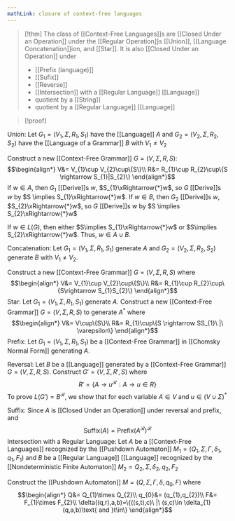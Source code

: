 ```yaml
---
mathLink: closure of context-free languages
---
```

>[!thm]
>The class of [[Context-Free Languages]]s are [[Closed Under an Operation]] under the [[Regular Operation]]s [[Union]], [[Language Concatenation]]ion, and [[Star]]. It is also [[Closed Under an Operation]] under 
>- [[Prefix (language)]]
>- [[Sufix]]
>- [[Reverse]]
>- [[Intersection]] with a [[Regular Language]] [[Language]]
>- quotient by a [[String]]
>- quotient by a [[Regular Language]] [[Language]]

>[!proof]

Union: 
Let $G_{1}=(V_{1},\Sigma,R_{1},S_{1})$ have the [[Language]] $A$ and $G_{2}=(V_{2},\Sigma,R_{2},S_{2})$ have the [[Language of a Grammar]] $B$ with $V_{1}≠V_{2}$

Construct a new [[Context-Free Grammar]] $G=(V,\Sigma,R,S)$: $$\begin{align*}
V&= V_{1}\cup V_{2}\cup\{S\}\\
R&= R_{1}\cup R_{2}\cup\{S \rightarrow S_{1}|S_{2}\}
\end{align*}$$
If $w\in A$, then $G_{1}$ [[Derive]]s $w$, $S_{1}\xRightarrow{*}w$, so $G$ [[Derive]]s $w$ by $S \implies S_{1}\xRightarrow{*}w$.
If $w\in B$, then $G_{2}$ [[Derive]]s $w$, $S_{2}\xRightarrow{*}w$, so $G$ [[Derive]]s $w$ by $S \implies S_{2}\xRightarrow{*}w$

If $w\in L(G)$, then either $S\implies S_{1}\xRightarrow{*}w$ or $S\implies S_{2}\xRightarrow{*}w$. Thus, $w\in A\cup B$.

Concatenation:
Let $G_{1}=(V_{1},\Sigma,R_{1},S_{1})$ generate $A$ and $G_{2}=(V_{2},\Sigma,R_{2},S_{2})$ generate $B$ with $V_{1}≠V_{2}$.

Construct a new [[Context-Free Grammar]] $G=(V,\Sigma,R,S)$ where $$\begin{align*}
V&= V_{1}\cup V_{2}\cup\{S\}\\
R&= R_{1}\cup R_{2}\cup\{S\rightarrow S_{1}S_{2}\}
\end{align*}$$
Star:
Let $G_{1}=(V_{1},\Sigma,R_{1},S_{1})$ generate $A$. Construct a new [[Context-Free Grammar]] $G=(V,\Sigma,R,S)$ to generate $A^*$ where $$\begin{align*}
V&= V\cup\{S\}\\
R&= R_{1}\cup\{S \rightarrow SS_{1}\ |\ \varepsilon\}
\end{align*}$$
Prefix:
Let $G_{1}=(V_{1},\Sigma,R_{1},S_{1})$ be a [[Context-Free Grammar]] in [[Chomsky Normal Form]] generating $A$. 

Reversal:
Let $B$ be a [[Language]] generated by a [[Context-Free Grammar]] $G=(V,\Sigma,R,S)$. Construct $G'=(V,\Sigma,R',S)$ where $$R'=\{A \rightarrow u^{\mathcal{R}}:A\rightarrow u\in R\}$$
To prove $L(G')=B^\mathcal{R}$, we show that for each variable $A\in V$ and $u\in (V\cup\Sigma)^{*}$

Suffix:
Since $A$ is [[Closed Under an Operation]] under reversal and prefix, and $$\text{Suffix}(A)=\text{Prefix}(A^\mathcal{R})^\mathcal{R}$$ 
Intersection with a Regular Language:
Let $A$ be a [[Context-Free Languages]] recognized by the [[Pushdown Automaton]] $M_{1}=(Q_{1},\Sigma,\Gamma,\delta_{1},q_{1},F_{1})$ and $B$ be a [[Regular Language]] [[Language]] recognized by the [[Nondeterministic Finite Automaton]] $M_{2}=Q_{2},\Sigma,\delta_{2},q_{2},F_{2}$ 

Construct the [[Pushdown Automaton]] $M=(Q,\Sigma,\Gamma,\delta,q_{0},F)$ where $$\begin{align*}
Q&= Q_{1}\times Q_{2}\\
q_{0}&= (q_{1},q_{2})\\
F&= F_{1}\times F_{2}\\
\delta((q,r),a,b)=\{((s,t),c)\ |\ (s,c)\in \delta_{1}(q,a,b)\text{ and }t\in\}
\end{align*}$$